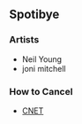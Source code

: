 ## Spotibye

### Artists

- Neil Young
- joni mitchell

### How to Cancel

- [CNET](https://www.cnet.com/tech/services-and-software/cancel-spotify-how-to-get-rid-of-your-premium-subscription/)
